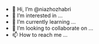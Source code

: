 - 👋 Hi, I’m @niazhozhabri
- 👀 I’m interested in ...
- 🌱 I’m currently learning ...
- 💞️ I’m looking to collaborate on ...
- 📫 How to reach me ...

<!---
niazhozhabri/niazhozhabri is a ✨ special ✨ repository because its `README.md` (this file) appears on your GitHub profile.
You can click the Preview link to take a look at your changes.
--->
